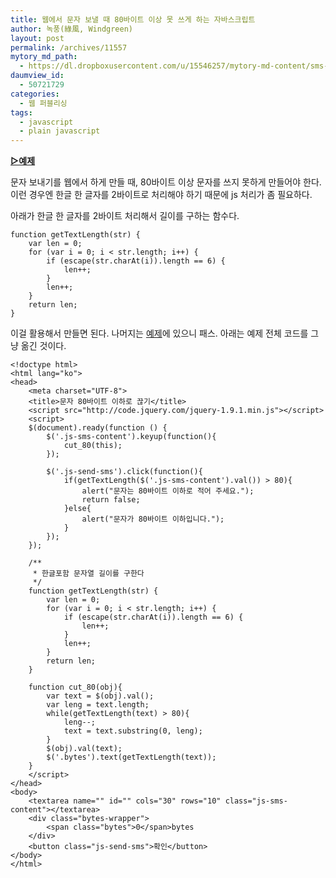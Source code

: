 ```yaml
---
title: 웹에서 문자 보낼 때 80바이트 이상 못 쓰게 하는 자바스크립트
author: 녹풍(綠風, Windgreen)
layout: post
permalink: /archives/11557
mytory_md_path:
  - https://dl.dropboxusercontent.com/u/15546257/mytory-md-content/sms-cut-bytes.md
daumview_id:
  - 50721729
categories:
  - 웹 퍼블리싱
tags:
  - javascript
  - plain javascript
---
```

[**▷예제**][1]

문자 보내기를 웹에서 하게 만들 때, 80바이트 이상 문자를 쓰지 못하게 만들어야 한다. 이런 경우엔 한글 한 글자를 2바이트로 처리해야 하기 때문에 js 처리가 좀 필요하다.

아래가 한글 한 글자를 2바이트 처리해서 길이를 구하는 함수다.

    function getTextLength(str) {
        var len = 0;
        for (var i = 0; i < str.length; i++) {
            if (escape(str.charAt(i)).length == 6) {
                len++;
            }
            len++;
        }
        return len;
    }
    

이걸 활용해서 만들면 된다. 나머지는 [예제][1]에 있으니 패스. 아래는 예제 전체 코드를 그냥 옮긴 것이다.

    <!doctype html>
    <html lang="ko">
    <head>
        <meta charset="UTF-8">
        <title>문자 80바이트 이하로 끊기</title>
        <script src="http://code.jquery.com/jquery-1.9.1.min.js"></script>
        <script>
        $(document).ready(function () {
            $('.js-sms-content').keyup(function(){
                cut_80(this);
            });
    
            $('.js-send-sms').click(function(){
                if(getTextLength($('.js-sms-content').val()) > 80){
                    alert("문자는 80바이트 이하로 적어 주세요.");
                    return false;
                }else{
                    alert("문자가 80바이트 이하입니다.");
                }
            });
        });
    
        /**
         * 한글포함 문자열 길이를 구한다
         */
        function getTextLength(str) {
            var len = 0;
            for (var i = 0; i < str.length; i++) {
                if (escape(str.charAt(i)).length == 6) {
                    len++;
                }
                len++;
            }
            return len;
        }
    
        function cut_80(obj){
            var text = $(obj).val();
            var leng = text.length;
            while(getTextLength(text) > 80){
                leng--;
                text = text.substring(0, leng);
            }
            $(obj).val(text);
            $('.bytes').text(getTextLength(text));
        }
        </script>
    </head>
    <body>
        <textarea name="" id="" cols="30" rows="10" class="js-sms-content"></textarea>
        <div class="bytes-wrapper">
            <span class="bytes">0</span>bytes
        </div>
        <button class="js-send-sms">확인</button>
    </body>
    </html>

 [1]: http://dl.dropboxusercontent.com/u/15546257/blog/mytory/sms-cut-bytes/sms-cut-bytes.html